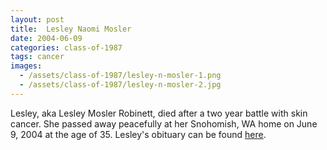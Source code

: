 ```yaml
---
layout: post
title:  Lesley Naomi Mosler
date: 2004-06-09
categories: class-of-1987
tags: cancer
images:
  - /assets/class-of-1987/lesley-n-mosler-1.png
  - /assets/class-of-1987/lesley-n-mosler-2.jpg
---
```


Lesley, aka Lesley Mosler Robinett, died after a two year battle with skin cancer. She passed away peacefully at her Snohomish, WA home on June 9, 2004 at the age of 35. Lesley's obituary can be found [here](http://tinyurl.com/pt7t4nl).


